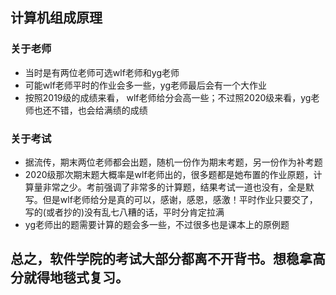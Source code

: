 ## 计算机组成原理

### 关于老师
+ 当时是有两位老师可选wlf老师和yg老师
+ 可能wlf老师平时的作业会多一些，yg老师最后会有一个大作业
+ 按照2019级的成绩来看， wlf老师给分会高一些；不过照2020级来看，yg老师也还不错，也会给满绩的成绩

### 关于考试
+ 据流传，期末两位老师都会出题，随机一份作为期末考题，另一份作为补考题
+ 2020级那次期末题大概率是wlf老师出的，很多题都是她布置的作业原题，计算量非常之少。考前强调了非常多的计算题，结果考试一道也没有，全是默写。但是wlf老师给分是真的可以，感谢，感恩，感激！平时作业只要交了，写的(或者抄的)没有乱七八糟的话，平时分肯定拉满
+ yg老师出的题需要计算的题会多一些，不过很多也是课本上的原例题
  
## 总之，软件学院的考试大部分都离不开背书。想稳拿高分就得地毯式复习。
